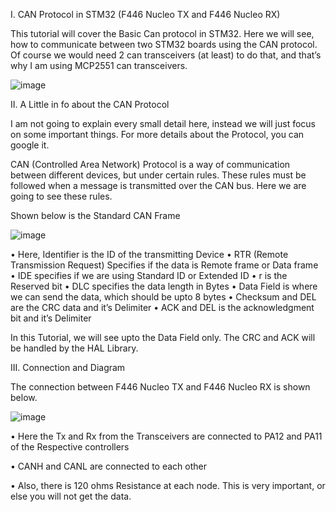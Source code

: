 I. CAN Protocol in STM32 (F446 Nucleo TX and F446 Nucleo RX)

This tutorial will cover the Basic Can protocol in STM32. Here we will see, how to communicate between two STM32 boards using the CAN protocol. Of course we would need 2 can transceivers (at least) to do that, and that’s why I am using MCP2551 can transceivers.

![image](https://github.com/TepmarotdanielZ/CAN-BUS/assets/139426571/3b9dd4c6-a173-42cd-a1ef-d666f20a37c3)

II. A Little in fo about the CAN Protocol

I am not going to explain every small detail here, instead we will just focus on some important things. For more details about the Protocol, you can google it.

CAN (Controlled Area Network) Protocol is a way of communication between different devices, but under certain rules. These rules must be followed when a message is transmitted over the CAN bus. Here we are going to see these rules.

Shown below is the Standard CAN Frame

![image](https://github.com/TepmarotdanielZ/CAN-BUS/assets/139426571/18f4638d-603d-4ef2-8932-787a9434f02d)


• Here, Identifier is the ID of the transmitting Device
• RTR (Remote Transmission Request) Specifies if the data is Remote frame or Data frame
• IDE specifies if we are using Standard ID or Extended ID
• r is the Reserved bit
• DLC specifies the data length in Bytes
• Data Field is where we can send the data, which should be upto 8 bytes
• Checksum and DEL are the CRC data and it’s Delimiter
• ACK and DEL is the acknowledgment bit and it’s Delimiter

In this Tutorial, we will see upto the Data Field only. The CRC and ACK will be handled by the HAL Library.

III. Connection and Diagram

The connection between F446 Nucleo TX and F446 Nucleo RX is shown below.

![image](https://github.com/TepmarotdanielZ/CAN-BUS/assets/139426571/c98fb349-2686-4ecf-8a43-cceade41459e)

• Here the Tx and Rx from the Transceivers are connected to PA12 and PA11 of the Respective controllers

• CANH and CANL are connected to each other

• Also, there is 120 ohms Resistance at each node. This is very important, or else you will not get the data.
